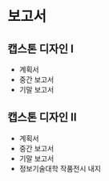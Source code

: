# 보고서
## 캡스톤 디자인 I 
 - 계획서
 - 중간 보고서
 - 기말 보고서

## 캡스톤 디자인 II
 - 계획서
 - 중간 보고서
 - 기말 보고서
 - 정보기술대학 작품전시 내지
